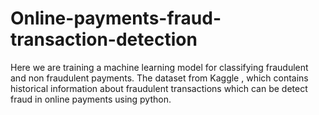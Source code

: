 # Online-payments-fraud-transaction-detection
Here we are training a machine learning model for classifying fraudulent and non fraudulent payments. The dataset from Kaggle , which contains historical information about fraudulent transactions which can be detect fraud in online payments using python.

